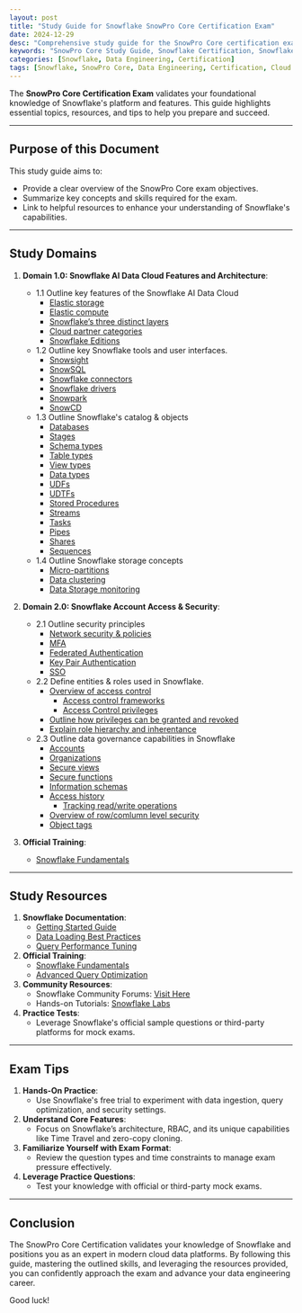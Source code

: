 ```yaml
---
layout: post
title: "Study Guide for Snowflake SnowPro Core Certification Exam"
date: 2024-12-29
desc: "Comprehensive study guide for the SnowPro Core certification exam, covering Snowflake architecture, data loading, security, performance optimization, and more."
keywords: "SnowPro Core Study Guide, Snowflake Certification, Snowflake Architecture, Data Loading, Performance Tuning, Snowflake Security"
categories: [Snowflake, Data Engineering, Certification]
tags: [Snowflake, SnowPro Core, Data Engineering, Certification, Cloud Data Warehouse]
---
```


The **SnowPro Core Certification Exam** validates your foundational knowledge of Snowflake's platform and features. This guide highlights essential topics, resources, and tips to help you prepare and succeed.

---

## Purpose of this Document

This study guide aims to:
- Provide a clear overview of the SnowPro Core exam objectives.
- Summarize key concepts and skills required for the exam.
- Link to helpful resources to enhance your understanding of Snowflake's capabilities.

---
## Study Domains
1. **Domain 1.0: Snowflake AI Data Cloud Features and Architecture**:
   - 1.1 Outline key features of the Snowflake AI Data Cloud
     - [Elastic storage](https://tonyjacobscloudpro.github.io/Jalpc/snowflake/data%20engineering/cloud%20storage/2024/12/28/snowflake-1-1-elasticstorage.html)
     - [Elastic compute](https://tonyjacobscloudpro.github.io/Jalpc/snowflake/data%20engineering/cloud%20compute/2024/12/28/snowflake-1-1-elasticcompute.html)
     - [Snowflake’s three distinct layers](https://tonyjacobscloudpro.github.io/Jalpc/snowflake/data%20engineering/cloud%20architecture/2024/12/30/snowflake-1-1-3layers.html)
     - [Cloud partner categories](https://tonyjacobscloudpro.github.io/Jalpc/cloud/partnerships/cloud%20service%20providers/2024/12/30/snowflake-1-1-partnercategories.html)
     - [Snowflake Editions](https://tonyjacobscloudpro.github.io/Jalpc/snowflake/data%20engineering/cloud%20data%20platforms/2024/12/30/snowflake-1-1-editions.html)
   - 1.2 Outline key Snowflake tools and user interfaces.
     - [Snowsight](https://tonyjacobscloudpro.github.io/Jalpc/snowflake/data%20warehousing/analytics/2024/12/30/snowflake-1-2-snowsight.html)
     - [SnowSQL]()
     - [Snowflake connectors]()
     - [Snowflake drivers]()
     - [Snowpark]()
     - [SnowCD]()
   - 1.3 Outline Snowflake's catalog & objects
     - [Databases]()
     - [Stages]()
     - [Schema types]()
     - [Table types]()
     - [View types]()
     - [Data types]()
     - [UDFs]()
     - [UDTFs]()
     - [Stored Procedures]()
     - [Streams]()
     - [Tasks]()
     - [Pipes]()
     - [Shares]()
     - [Sequences]()
   - 1.4 Outline Snowflake storage concepts
     - [Micro-partitions]()
     - [Data clustering]()
     - [Data Storage monitoring]()

2. **Domain 2.0: Snowflake Account Access & Security**:
   - 2.1 Outline security principles
     - [Network security & policies]()
     - [MFA]()
     - [Federated Authentication]()
     - [Key Pair Authentication]()
     - [SSO]()
   - 2.2 Define entities & roles used in Snowflake.
     - [Overview of access control]()
         - [Access control frameworks]()
         - [Access Control privileges]()
     - [Outline how privileges can be granted and revoked]()
     - [Explain role hierarchy and inherentance]()
   - 2.3 Outline data governance capabilities in Snowflake
     - [Accounts]()
     - [Organizations]()
     - [Secure views]()
     - [Secure functions]()
     - [Information schemas]()
     - [Access history]()
         - [Tracking read/write operations]()
     - [Overview of row/comlumn level security]()
     - [Object tags]()

2. **Official Training**:
   - [Snowflake Fundamentals](https://www.snowflake.com/training/essentials/)

---

## Study Resources

1. **Snowflake Documentation**:
   - [Getting Started Guide](https://docs.snowflake.com/en/user-guide-getting-started.html)
   - [Data Loading Best Practices](https://docs.snowflake.com/en/user-guide/data-load-overview.html)
   - [Query Performance Tuning](https://docs.snowflake.com/en/user-guide/performance-tuning.html)
2. **Official Training**:
   - [Snowflake Fundamentals](https://www.snowflake.com/training/essentials/)
   - [Advanced Query Optimization](https://www.snowflake.com/training/query-optimization/)
3. **Community Resources**:
   - Snowflake Community Forums: [Visit Here](https://community.snowflake.com/)
   - Hands-on Tutorials: [Snowflake Labs](https://quickstarts.snowflake.com/)
4. **Practice Tests**:
   - Leverage Snowflake's official sample questions or third-party platforms for mock exams.

---

## Exam Tips

1. **Hands-On Practice**:
   - Use Snowflake's free trial to experiment with data ingestion, query optimization, and security settings.
2. **Understand Core Features**:
   - Focus on Snowflake’s architecture, RBAC, and its unique capabilities like Time Travel and zero-copy cloning.
3. **Familiarize Yourself with Exam Format**:
   - Review the question types and time constraints to manage exam pressure effectively.
4. **Leverage Practice Questions**:
   - Test your knowledge with official or third-party mock exams.

---

## Conclusion

The SnowPro Core Certification validates your knowledge of Snowflake and positions you as an expert in modern cloud data platforms. By following this guide, mastering the outlined skills, and leveraging the resources provided, you can confidently approach the exam and advance your data engineering career.

Good luck!
